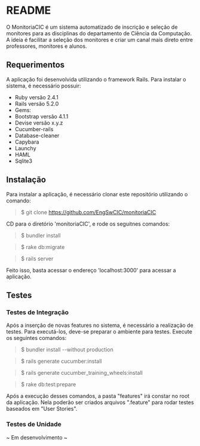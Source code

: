 # README

O MonitoriaCIC é um sistema automatizado de inscrição e seleção de monitores
para as disciplinas do departamento de Ciência da Computação.
A ideia é facilitar a seleção dos monitores e criar um canal mais direto entre
professores, monitores e alunos.

## Requerimentos
A aplicação foi desenvolvida utilizando o framework Rails.
Para instalar o sistema, é necessário possuir:

- Ruby versão 2.4.1
- Rails versão 5.2.0
- Gems:
 - Bootstrap versão 4.1.1
 - Devise versão x.y.z
 - Cucumber-rails
 - Database-cleaner
 - Capybara
 - Launchy
 - HAML
 - Sqlite3

## Instalação
Para instalar a aplicação, é necessário clonar este repositório utilizando o comando:

> $ git clone https://github.com/EngSwCIC/monitoriaCIC

CD para o diretório 'monitoriaCIC', e rode os seguitnes comandos:

> $ bundler install

> $ rake db:migrate

> $ rails server

Feito isso, basta acessar o endereço 'localhost:3000' para acessar a aplicação.

## Testes
### Testes de Integração
Após a inserção de novas features no sistema, é necessário a realização de testes.
Para executá-los, deve-se preparar o ambiente para testes. Execute os seguintes comandos:

> $ bundler install --without production

> $ rails generate cucumber:install

> $ rails generate cucumber\_training\_wheels:install

> $ rake db:test:prepare

Após a execução desses comandos, a pasta "features" irá constar no root da aplicação.
Nela poderão ser criados arquivos ".feature" para rodar testes baseados em "User Stories".

### Testes de Unidade
~ Em desenvolvimento ~
